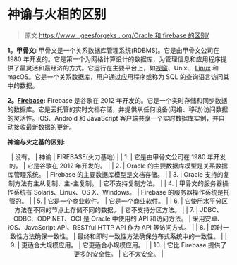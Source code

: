 # 神谕与火相的区别

> 原文:[https://www . geesforgeks . org/Oracle 和 firebase 的区别/](https://www.geeksforgeeks.org/difference-between-oracle-and-firebase/)

**1。甲骨文:**
甲骨文是一个关系数据库管理系统(RDBMS)。它是由甲骨文公司在 1980 年开发的。它是第一个为网格计算设计的数据库，为管理信息和应用程序提供了最灵活和最经济的方式。它运行在主要平台上，如[视窗](https://www.geeksforgeeks.org/interesting-facts-about-windows/)、Unix、 [Linux](https://www.geeksforgeeks.org/introduction-to-linux-operating-system/) 和 macOS。它是一个关系数据库，用户通过应用程序或称为 SQL 的查询语言访问其中的数据。

**2。[Firebase](https://www.geeksforgeeks.org/firebase-realtime-database-with-operations-in-android-with-examples/):**
Firebase 是谷歌在 2012 年开发的。它是一个实时存储和同步数据的数据库。它是云托管的实时文档存储，并提供从任何设备(网络、移动)访问数据的灵活性。iOS、Android 和 JavaScript 客户端共享一个实时数据库实例，并自动接收最新数据的更新。

**神谕与火之基的区别:**

<center>

| 没有。 | 神谕 | FIREBASE(火力基地) |
| 1. | 它是由甲骨文公司在 1980 年开发的。 | 它是谷歌在 2012 年开发的。 |
| 2. | Oracle 的主要数据库模型是关系数据库管理系统。 | Firebase 的主要数据库模型是文档存储。 |
| 3. | Oracle 支持的复制方法有主从复制、主-主复制。 | 它不支持复制方法。 |
| 4. | 甲骨文的服务器操作系统有 Solaris、Linux、OS X、Windows。 | Firebase 的服务器操作系统是托管的。 |
| 5. | 它是一个商业软件。 | 它是一个商业软件。 |
| 6. | 它使用水平分区方法在不同的节点上存储不同的数据。 | 它不支持分区方法。 |
| 7. | JDBC、ODBC、ODP.NET、OCI 是 Oracle 中使用的 API 和访问方法。 | 采用安卓、iOS、JavaScript API、RESTful HTTP API 作为 API 等访问方式。 |
| 8. | 即时一致性方法确保一致性。 | 最终和即时一致性方法确保分布式系统中的一致性。 |
| 9. | 更适合大规模应用。 | 它更适合小规模应用。 |
| 10. | 它比 Firebase 提供了更多的安全性。 | 它不太安全。 |

</center>